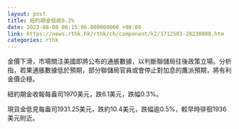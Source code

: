 ```yaml
---
layout: post
title: 紐約期金低收0.3%
date: 2023-08-08 06:15:06.000000000 +08:00
link: https://news.rthk.hk/rthk/ch/component/k2/1712503-20230808.htm
categories: rthk
---
```


金價下滑，市場關注美國即將公布的通脹數據，以判斷聯儲局往後政策立場。分析指，若果通脹數據低於預期，部分聯儲局官員或會停止對加息的鷹派預期，將有利金價企穩。

紐約期金收報每盎司1970美元，跌6.1美元，跌幅0.3%。

現貨金低見每盎司1931.25美元，跌約10.4美元，跌幅逾0.5%，較早時徘徊1936美元附近。
